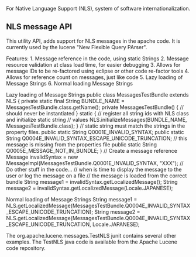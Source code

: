 ﻿<!--
 Licensed to the Apache Software Foundation (ASF) under one or more
 contributor license agreements.  See the NOTICE file distributed with
 this work for additional information regarding copyright ownership.
 The ASF licenses this file to You under the Apache License, Version 2.0
 (the "License"); you may not use this file except in compliance with
 the License.  You may obtain a copy of the License at

     http://www.apache.org/licenses/LICENSE-2.0

 Unless required by applicable law or agreed to in writing, software
 distributed under the License is distributed on an "AS IS" BASIS,
 WITHOUT WARRANTIES OR CONDITIONS OF ANY KIND, either express or implied.
 See the License for the specific language governing permissions and
 limitations under the License.
-->

For Native Language Support (NLS), system of software internationalization.

## NLS message API

 This utility API, adds support for NLS messages in the apache code. It is currently used by the lucene "New Flexible Query PArser". 

 Features: 1. Message reference in the code, using static Strings 2. Message resource validation at class load time, for easier debugging 3. Allows for message IDs to be re-factored using eclipse or other code re-factor tools 4. Allows for reference count on messages, just like code 5. Lazy loading of Message Strings 6. Normal loading Message Strings 

 Lazy loading of Message Strings public class MessagesTestBundle extends NLS { private static final String BUNDLE_NAME = MessagesTestBundle.class.getName(); private MessagesTestBundle() { // should never be instantiated } static { // register all string ids with NLS class and initialize static string // values NLS.initializeMessages(BUNDLE_NAME, MessagesTestBundle.class); } // static string must match the strings in the property files. public static String Q0001E_INVALID_SYNTAX; public static String Q0004E_INVALID_SYNTAX_ESCAPE_UNICODE_TRUNCATION; // this message is missing from the properties file public static String Q0005E_MESSAGE_NOT_IN_BUNDLE; } // Create a message reference Message invalidSyntax = new MessageImpl(MessagesTestBundle.Q0001E_INVALID_SYNTAX, "XXX"); // Do other stuff in the code... // when is time to display the message to the user or log the message on a file // the message is loaded from the correct bundle String message1 = invalidSyntax.getLocalizedMessage(); String message2 = invalidSyntax.getLocalizedMessage(Locale.JAPANESE); 

 Normal loading of Message Strings String message1 = NLS.getLocalizedMessage(MessagesTestBundle.Q0004E_INVALID_SYNTAX_ESCAPE_UNICODE_TRUNCATION); String message2 = NLS.getLocalizedMessage(MessagesTestBundle.Q0004E_INVALID_SYNTAX_ESCAPE_UNICODE_TRUNCATION, Locale.JAPANESE); 

 The org.apache.lucene.messages.TestNLS junit contains several other examples. The TestNLS java code is available from the Apache Lucene code repository. 